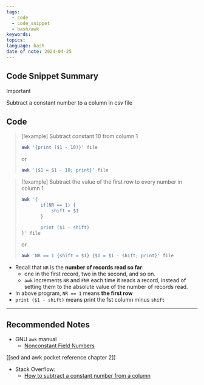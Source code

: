 ```yaml
---
tags:
  - code
  - code_snippet
  - bash/awk
keywords: 
topics: 
language: bash
date of note: 2024-04-25
---
```


## Code Snippet Summary

>[!important]
>Subtract a constant number to a column in csv file


## Code

>[!example]
 >Subtract constant 10 from column 1
> ```bash
> awk '{print ($1 - 10)}' file
> ```
> or 
> ```bash
> awk '{$1 = $1 - 10; print}' file
> ```



>[!example]
>Subtract the value of the first row to every number in column 1
> ```bash
> awk '{
>        if(NR == 1) {
>            shift = $1
>        }
> 
>        print ($1 - shift)
> }' file
> ```
> or
> 
> ```bash
> awk 'NR == 1 {shift = $1} {$1 = $1 - shift; print}' file
> ```

- Recall that `NR` is the **number of records read so far**: 
	- one in the first record, two in the second, and so on.
	- `awk` increments `NR` and `FNR` each time it reads a record, instead of setting them to the absolute value of the number of records read.
- In above program, `NR == 1` means **the first row**
- `print ($1 - shift)` means print the 1st column minus `shift`


-----------
##  Recommended Notes

- GNU `awk` manual
	- [Nonconstant Field Numbers](https://www.gnu.org/software/gawk/manual/gawk.html#Nonconstant-Field-Numbers)




[[sed and awk pocket reference chapter 2]]

- Stack Overflow:
	- [How to subtract a constant number from a column](https://stackoverflow.com/questions/3376655/how-to-subtract-a-constant-number-from-a-column)

